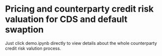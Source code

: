 # Pricing and counterparty credit risk valuation for CDS and default swaption
Just click demo.ipynb directly to view details about the whole counterparty credit risk valution process.